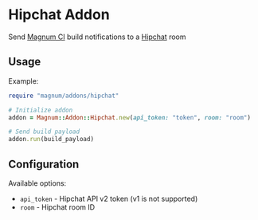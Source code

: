 # Hipchat Addon

Send [Magnum CI](http://magnum-ci.com) build notifications to a [Hipchat](http://hipchat.com) room

## Usage

Example:

```ruby
require "magnum/addons/hipchat"

# Initialize addon
addon = Magnum::Addon::Hipchat.new(api_token: "token", room: "room")

# Send build payload
addon.run(build_payload)
```

## Configuration

Available options:

- `api_token` - Hipchat API v2 token (v1 is not supported)
- `room` - Hipchat room ID